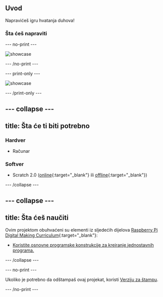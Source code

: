 ## Uvod

Napravićeš igru hvatanja duhova!

### Šta ćeš napraviti

--- no-print ---

![showcase](images/showcase.gif)

--- /no-print ---

--- print-only ---

![showcase](images/showcase-static.png)

--- /print-only ---

--- collapse ---
---
title: Šta će ti biti potrebno
---
### Hardver

+ Računar

### Softver

+ Scratch 2.0 ([online](https://rpf.io/scratchon){:target="_blank"} ili [offline](https://rpf.io/scratchoff){:target="_blank"})

--- /collapse ---

--- collapse ---
---
title: Šta ćeš naučiti
---
Ovim projektom obuhvaćeni su elementi iz sljedećih dijelova [Raspberry Pi Digital Making Curriculum](https://rpf.io/curriculum){:target="_blank"}:

+ [Koristite osnovne programske konstrukcije za kreiranje jednostavnih programa.](https://www.raspberrypi.org/curriculum/programming/creator)

--- /collapse ---

--- no-print ---

Ukoliko je potrebno da odštampaš ovaj projekat, koristi [Verziju za štampu](https://projects.raspberrypi.org/me-ME/projects/ghostbusters/print).

--- /no-print ---